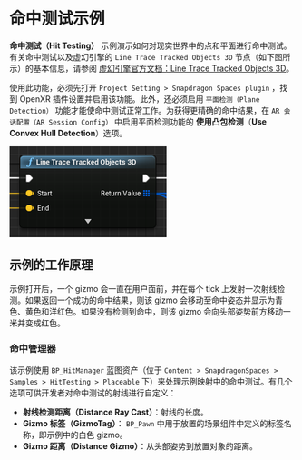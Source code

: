 # 命中测试示例

**命中测试（Hit Testing）** 示例演示如何对现实世界中的点和平面进行命中测试。有关命中测试以及虚幻引擎的 `Line Trace Tracked Objects 3D` 节点（如下图所示）的基本信息，请参阅 [虚幻引擎官方文档：Line Trace Tracked Objects 3D](https://docs.unrealengine.com/4.26/en-US/BlueprintAPI/ARAugmentedReality/TraceResult/LineTraceTrackedObjects3D/)。

使用此功能，必须先打开 `Project Setting > Snapdragon Spaces plugin` ，找到 OpenXR 插件设置并启用该功能。此外，还必须启用 `平面检测（Plane Detection）` 功能才能使命中测试正常工作。为获得更精确的命中结果，在 `AR 会话配置（AR Session Config）` 中启用平面检测功能的 **使用凸包检测**（**Use Convex Hull Detection**）选项。

![1](./pic-HitTestingSample/1.png)

## 示例的工作原理

示例打开后，一个 gizmo 会一直在用户面前，并在每个 tick 上发射一次射线检测。如果返回一个成功的命中结果，则该 gizmo 会移动至命中姿态并显示为青色、黄色和洋红色。如果没有检测到命中，则该 gizmo 会向头部姿势前方移动一米并变成红色。

### 命中管理器

该示例使用 `BP_HitManager` 蓝图资产（位于 `Content > SnapdragonSpaces > Samples > HitTesting > Placeable` 下）来处理示例映射中的命中测试。有几个选项可供开发者对命中测试的射线进行自定义：

- **射线检测距离（Distance Ray Cast）**：射线的长度。
- **Gizmo 标签（GizmoTag）**： `BP_Pawn` 中用于放置的场景组件中定义的标签名称，即示例中的白色 gizmo。
- **Gizmo 距离（Distance Gizmo）**：从头部姿势到放置对象的距离。
